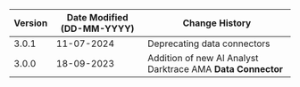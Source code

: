 | **Version** | **Date Modified (DD-MM-YYYY)** | **Change History**                                                 |
|-------------|--------------------------------|--------------------------------------------------------------------|
| 3.0.1       | 11-07-2024                     |    Deprecating data connectors                                     |
| 3.0.0       | 18-09-2023                     |	Addition of new AI Analyst Darktrace AMA **Data Connector**     |